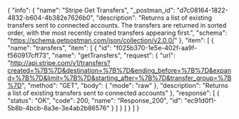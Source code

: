 {
  "info": {
    "name": "Stripe Get Transfers",
    "_postman_id": "d7c08164-1822-4832-b604-4b382e7626b0",
    "description": "Returns a list of existing transfers sent to connected accounts. The transfers are returned in sorted order, with the most recently created transfers appearing first.",
    "schema": "https://schema.getpostman.com/json/collection/v2.0.0/"
  },
  "item": [
    {
      "name": "transfers",
      "item": [
        {
          "id": "f025b370-1e5e-402f-aa9f-f560917cff73",
          "name": "getTransfers",
          "request": {
            "url": "http://api.stripe.com/v1/transfers?created=%7B%7D&destination=%7B%7D&ending_before=%7B%7D&expand=%7B%7D&limit=%7B%7D&starting_after=%7B%7D&transfer_group=%7B%7D",
            "method": "GET",
            "body": {
              "mode": "raw"
            },
            "description": "Returns a list of existing transfers sent to connected accounts"
          },
          "response": [
            {
              "status": "OK",
              "code": 200,
              "name": "Response_200",
              "id": "ec91d0f1-5b8b-4bcb-8a3e-3e4ab2b86576"
            }
          ]
        }
      ]
    }
  ]
}